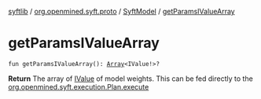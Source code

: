 [syftlib](../../index.md) / [org.openmined.syft.proto](../index.md) / [SyftModel](index.md) / [getParamsIValueArray](./get-params-i-value-array.md)

# getParamsIValueArray

`fun getParamsIValueArray(): `[`Array`](https://kotlinlang.org/api/latest/jvm/stdlib/kotlin/-array/index.html)`<IValue!>?`

**Return**
The array of [IValue](https://pytorch.org/javadoc/org/pytorch/IValue.html) of model weights. This can be fed directly to the [org.openmined.syft.execution.Plan.execute](../../org.openmined.syft.execution/-plan/execute.md)

